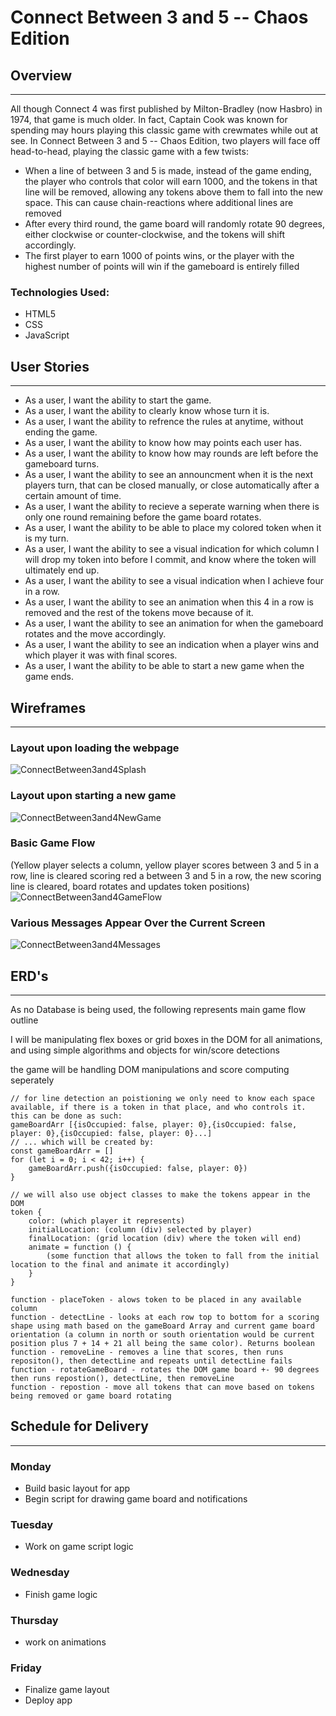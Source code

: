# Connect Between 3 and 5 -- Chaos Edition

## Overview
---
All though Connect 4 was first published by Milton-Bradley (now Hasbro) in 1974, that game is much older. In fact, Captain Cook was known for spending may hours playing this classic game with crewmates while out at see.
In Connect Between 3 and 5 -- Chaos Edition, two players will face off head-to-head, playing the classic game with a few twists:
- When a line of between 3 and 5 is made, instead of the game ending, the player who controls that color will earn 1000, and the tokens in that line will be removed, allowing any tokens above them to fall into the new space. This can cause chain-reactions where additional lines are removed
- After every third round, the game board will randomly rotate 90 degrees, either clockwise or counter-clockwise, and the tokens will shift accordingly.
- The first player to earn 1000 of points wins, or the player with the highest number of points will win if the gameboard is entirely filled
### Technologies Used:
- HTML5
- CSS
- JavaScript

## User Stories
---
- As a user, I want the ability to start the game.
- As a user, I want the ability to clearly know whose turn it is.
- As a user, I want the ability to refrence the rules at anytime, without ending the game.
- As a user, I want the ability to know how may points each user has.
- As a user, I want the ability to know how may rounds are left before the gameboard turns.
- As a user, I want the ability to see an announcment when it is the next players turn, that can be closed manually, or close automatically after a certain amount of time.
- As a user, I want the ability to recieve a seperate warning when there is only one round remaining before the game board rotates.
- As a user, I want the ability to be able to place my colored token when it is my turn.
- As a user, I want the ability to see a visual indication for which column I will drop my token into before I commit, and know where the token will ultimately end up.
- As a user, I want the ability to see a visual indication when I achieve four in a row.
- As a user, I want the ability to see an animation when this 4 in a row is removed and the rest of the tokens move because of it.
- As a user, I want the ability to see an animation for when the gameboard rotates and the move accordingly.
- As a user, I want the ability to see an indication when a player wins and which player it was with final scores.
- As a user, I want the ability to be able to start a new game when the game ends.

## Wireframes
---
### Layout upon loading the webpage
![ConnectBetween3and4Splash](README-images/screen-on-load.png)
### Layout upon starting a new game
![ConnectBetween3and4NewGame](README-images/screen-on-new-game.png)
### Basic Game Flow
(Yellow player selects a column, yellow player scores between 3 and 5 in a row,
line is cleared scoring red a between 3 and 5 in a row, the new scoring line is cleared, board rotates and updates token positions)
![ConnectBetween3and4GameFlow](README-images/basic-game-flow.png)
### Various Messages Appear Over the Current Screen
![ConnectBetween3and4Messages](README-images/various-messages.png)

## ERD's
---
As no Database is being used, the following represents main game flow outline

I will be manipulating flex boxes or grid boxes in the DOM for all animations, and using simple algorithms and objects for win/score detections

the game will be handling DOM manipulations and score computing seperately

```
// for line detection an poistioning we only need to know each space available, if there is a token in that place, and who controls it. this can be done as such: 
gameBoardArr [{isOccupied: false, player: 0},{isOccupied: false, player: 0},{isOccupied: false, player: 0}...]
// ... which will be created by:
const gameBoardArr = []
for (let i = 0; i < 42; i++) {
    gameBoardArr.push({isOccupied: false, player: 0})
}

// we will also use object classes to make the tokens appear in the DOM
token {
    color: (which player it represents)
    initialLocation: (column (div) selected by player)
    finalLocation: (grid location (div) where the token will end)
    animate = function () {
        (some function that allows the token to fall from the initial location to the final and animate it accordingly)
    }
}

function - placeToken - alows token to be placed in any available column
function - detectLine - looks at each row top to bottom for a scoring shape using math based on the gameBoard Array and current game board orientation (a column in north or south orientation would be current position plus 7 + 14 + 21 all being the same color). Returns boolean
function - removeLine - removes a line that scores, then runs repositon(), then detectLine and repeats until detectLine fails
function - rotateGameBoard - rotates the DOM game board +- 90 degrees then runs repostion(), detectLine, then removeLine
function - repostion - move all tokens that can move based on tokens being removed or game board rotating

```

## Schedule for Delivery
---
### Monday
- Build basic layout for app
- Begin script for drawing game board and notifications
### Tuesday
- Work on game script logic
### Wednesday
- Finish game logic
### Thursday
- work on animations
### Friday
- Finalize game layout
- Deploy app